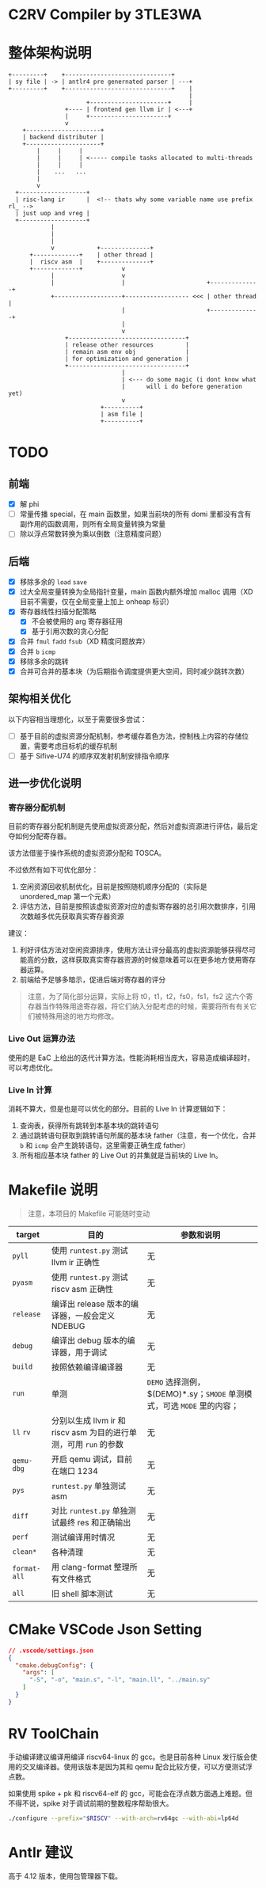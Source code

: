 # C2RV Compiler by 3TLE3WA

# 整体架构说明

```
+---------+    +------------------------------+
| sy file | -> | antlr4 pre genernated parser | ---+
+---------+    +------------------------------+    |
                                                   |
                      +----------------------+     |
                +---- | frontend gen llvm ir | <---+
                |     +----------------------+
                v
    +---------------------+
    | backend distributer |
    +---------------------+
        |     |     |  
        |     |     | <----- compile tasks allocated to multi-threads
        |     |     |
        |    ...   ...
        |
        v
  +-------------------+
  | risc-lang ir      |  <!-- thats why some variable name use prefix rl_ -->
  | just uop and vreg |
  +-------------------+
            |
            |
            |
            v            +--------------+
      +-------------+    | other thread |
      |  riscv asm  |    +--------------+
      +-------------+           v
            |                   v
            |                   |                       +--------------+
            +-------------------+------------------ <<< | other thread |
                                |                       +--------------+
                                |
                                v
                +---------------------------------+
                | release other resources         |
                | remain asm env obj              |
                | for optimization and generation |
                +---------------------------------+
                                |
                                | <--- do some magic (i dont know what
                                |      will i do before generation yet)
                                v
                          +----------+
                          | asm file |
                          +----------+
```

# TODO

## 前端

- [x] 解 phi
- [ ] 常量传播 special，在 main 函数里，如果当前块的所有 domi 里都没有含有副作用的函数调用，则所有全局变量转换为常量
- [ ] 除以浮点常数转换为乘以倒数（注意精度问题）

## 后端

- [x] 移除多余的 `load` `save`
- [x] 过大全局变量转换为全局指针变量，main 函数内额外增加 malloc 调用（XD 目前不需要，仅在全局变量上加上 onheap 标识）
- [x] 寄存器线性扫描分配策略
    - [x] 不会被使用的 arg 寄存器征用
    - [x] 基于引用次数的贪心分配
- [x] 合并 `fmul` `fadd` `fsub`（XD 精度问题放弃）
- [x] 合并 `b` `icmp`
- [x] 移除多余的跳转
- [x] 合并可合并的基本块（为后期指令调度提供更大空间，同时减少跳转次数）

## 架构相关优化

以下内容相当理想化，以至于需要很多尝试：

- [ ] 基于目前的虚拟资源分配机制，参考缓存着色方法，控制栈上内容的存储位置，需要考虑目标机的缓存机制
- [ ] 基于 Sifive-U74 的顺序双发射机制安排指令顺序

## 进一步优化说明

### 寄存器分配机制

目前的寄存器分配机制是先使用虚拟资源分配，然后对虚拟资源进行评估，最后定夺如何分配寄存器。

该方法借鉴于操作系统的虚拟资源分配和 TOSCA。

不过依然有如下可优化部分：

1. 空闲资源回收机制优化，目前是按照随机顺序分配的（实际是 unordered_map 第一个元素）
2. 评估方法，目前是按照该虚拟资源对应的虚拟寄存器的总引用次数排序，引用次数越多优先获取真实寄存器资源

建议：
 
1. 利好评估方法对空闲资源排序，使用方法让评分最高的虚拟资源能够获得尽可能高的分数，这样获取真实寄存器资源的时候意味着可以在更多地方使用寄存器运算。
2. 前端给予足够多暗示，促进后端对寄存器的评分

> 注意，为了简化部分运算，实际上将 t0，t1，t2，fs0，fs1，fs2 这六个寄存器当作特殊用途寄存器，将它们纳入分配考虑的时候，需要将所有有关它们被特殊用途的地方均修改。

### Live Out 运算办法

使用的是 EaC 上给出的迭代计算方法。性能消耗相当庞大，容易造成编译超时，可以考虑优化。

### Live In 计算

消耗不算大，但是也是可以优化的部分。目前的 Live In 计算逻辑如下：

1. 查询表，获得所有跳转到本基本块的跳转语句
2. 通过跳转语句获取到跳转语句所属的基本块 father（注意，有一个优化，合并 `b` 和 `icmp` 会产生跳转语句，这里需要正确生成 father）
3. 所有相应基本块 father 的 Live Out 的并集就是当前块的 Live In。

# Makefile 说明

> 注意，本项目的 Makefile 可能随时变动

| target | 目的 | 参数和说明 |
| --- | --- | --- |
| `pyll` | 使用 `runtest.py` 测试 llvm ir 正确性 | 无 |
| `pyasm` | 使用 `runtest.py` 测试 riscv asm 正确性 | 无 |
| `release` | 编译出 release 版本的编译器，一般会定义 NDEBUG | 无 |
| `debug` | 编译出 debug 版本的编译器，用于调试 | 无 |
| `build` | 按照依赖编译编译器 | 无 |
| `run` | 单测 | `DEMO` 选择测例，$(DEMO)*.sy；`SMODE` 单测模式，可选 `MODE` 里的内容； |
| `ll` `rv` | 分别以生成 llvm ir 和 riscv asm 为目的进行单测，可用 `run` 的参数 | 无 |
| `qemu-dbg` | 开启 qemu 调试，目前在端口 1234 | 无 |
| `pys` | `runtest.py` 单独测试 asm | 无 |
| `diff` | 对比 `runtest.py` 单独测试最终 res 和正确输出 | 无 |
| `perf` | 测试编译用时情况 | 无 |
| `clean*` | 各种清理 | 无 |
| `format-all` | 用 clang-format 整理所有文件格式 | 无 |
| `all` | 旧 shell 脚本测试 | 无 |

# CMake VSCode Json Setting

``` json
// .vscode/settings.json
{
  "cmake.debugConfig": {
    "args": [
      "-S", "-o", "main.s", "-l", "main.ll", "../main.sy"
    ]
  }
}
```

# RV ToolChain

手动编译建议编译用编译 riscv64-linux 的 gcc。也是目前各种 Linux 发行版会使用的交叉编译器。使用该版本是因为其和 qemu 配合比较方便，可以方便测试浮点数。

如果使用 spike + pk 和 riscv64-elf 的 gcc，可能会在浮点数方面遇上难题。但不得不说，spike 对于调试前期的整数程序帮助很大。

``` bash
./configure --prefix="$RISCV" --with-arch=rv64gc --with-abi=lp64d
```

# Antlr 建议

高于 4.12 版本，使用包管理器下载。